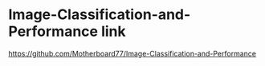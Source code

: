 # Image-Classification-and-Performance link

https://github.com/Motherboard77/Image-Classification-and-Performance
